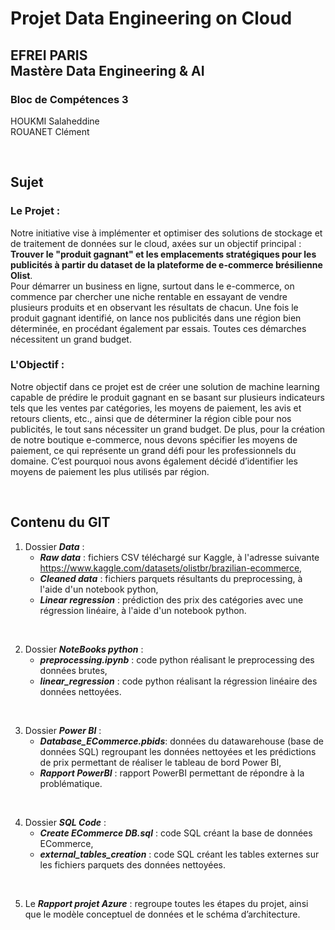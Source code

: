 # Projet Data Engineering on Cloud

## EFREI PARIS <br> Mastère Data Engineering & AI 

### Bloc de Compétences 3

HOUKMI Salaheddine  
ROUANET Clément  

<br>

## Sujet

### Le Projet :
Notre initiative vise à implémenter et optimiser des solutions de stockage et de traitement de données sur le cloud, axées sur un objectif principal : **Trouver le "produit gagnant" et les emplacements stratégiques pour les publicités à partir du dataset de la plateforme de e-commerce brésilienne Olist**.  
Pour démarrer un business en ligne, surtout dans le e-commerce, on commence par chercher une niche rentable en essayant de vendre plusieurs produits et en observant les résultats de chacun. Une fois le produit gagnant identifié, on lance nos publicités dans une région bien déterminée, en procédant également par essais. Toutes ces démarches nécessitent un grand budget.

### L'Objectif :
Notre objectif dans ce projet est de créer une solution de machine learning capable de prédire le produit gagnant en se basant sur plusieurs indicateurs tels que les ventes par catégories, les moyens de paiement, les avis et retours clients, etc., ainsi que de déterminer la région cible pour nos publicités, le tout sans nécessiter un grand budget. De plus, pour la création de notre boutique e-commerce, nous devons spécifier les moyens de paiement, ce qui représente un grand défi pour les professionnels du domaine. C’est pourquoi nous avons également décidé d’identifier les moyens de paiement les plus utilisés par région.

<br>

## Contenu du GIT

1. Dossier ***Data*** :  
   - ***Raw data*** : fichiers CSV téléchargé sur Kaggle, à l'adresse suivante https://www.kaggle.com/datasets/olistbr/brazilian-ecommerce,
   - ***Cleaned data*** : fichiers parquets résultants du preprocessing, à l'aide d'un notebook python,
   - ***Linear regression*** : prédiction des prix des catégories avec une régression linéaire,  à l'aide d'un notebook python.

<br>

2. Dossier ***NoteBooks python*** :
   - ***preprocessing.ipynb*** : code python réalisant le preprocessing des données brutes,
   - ***linear_regression*** : code python réalisant la régression linéaire des données nettoyées.
  
<br>

3. Dossier ***Power BI*** :
   - ***Database_ECommerce.pbids***: données du datawarehouse (base de données SQL) regroupant les données nettoyées et les prédictions de prix permettant de réaliser le tableau de bord Power BI,
   - ***Rapport PowerBI*** : rapport PowerBI permettant de répondre à la problématique.
  
<br>

4. Dossier ***SQL Code*** :
   - ***Create ECommerce DB.sql*** : code SQL créant la base de données ECommerce,
   - ***external_tables_creation*** : code SQL créant les tables externes sur les fichiers parquets des données nettoyées.
  
<br>

5. Le ***Rapport projet Azure*** : regroupe toutes les étapes du projet, ainsi que le modèle conceptuel de données et le schéma d’architecture.
   
